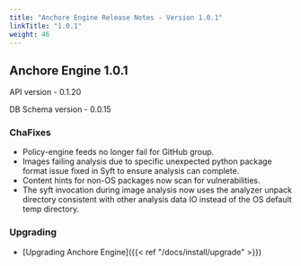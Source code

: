 ```yaml
---
title: "Anchore Engine Release Notes - Version 1.0.1"
linkTitle: "1.0.1"
weight: 46
---
```


## Anchore Engine 1.0.1

API version - 0.1.20

DB Schema version - 0.0.15

### ChaFixes
 
- Policy-engine feeds no longer fail for GitHub group.
- Images failing analysis due to specific unexpected python package format issue fixed in Syft to ensure analysis can complete.
- Content hints for non-OS packages now scan for vulnerabilities.
- The syft invocation during image analysis now uses the analyzer unpack directory consistent with other analysis data IO instead of the OS default temp directory.

### Upgrading

* [Upgrading Anchore Engine]({{< ref "/docs/install/upgrade" >}})
